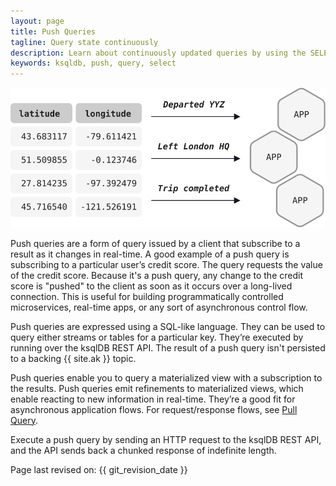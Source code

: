```yaml
---
layout: page
title: Push Queries
tagline: Query state continuously
description: Learn about continuously updated queries by using the SELECT statement. 
keywords: ksqldb, push, query, select
---
```


![Illustration of a push query](../../img/ksqldb-push-query.svg)

Push queries are a form of query issued by a client that subscribe to a result
as it changes in real-time. A good example of a push query is subscribing to a
particular user’s credit score. The query requests the value of the credit
score. Because it's a push query, any change to the credit score is "pushed"
to the client as soon as it occurs over a long-lived connection. This is useful
for building programmatically controlled microservices, real-time apps, or any
sort of asynchronous control flow.

Push queries are expressed using a SQL-like language. They can be used to query
either streams or tables for a particular key. They’re executed by running over
the ksqlDB REST API. The result of a push query isn't persisted to a backing
{{ site.ak }} topic.

Push queries enable you to query a materialized view with a subscription to
the results. Push queries emit refinements to materialized views, which enable
reacting to new information in real-time. They’re a good fit for asynchronous
application flows. For request/response flows, see
[Pull Query](pull.md).

Execute a push query by sending an HTTP request to the ksqlDB REST API, and
the API sends back a chunked response of indefinite length.

Page last revised on: {{ git_revision_date }}